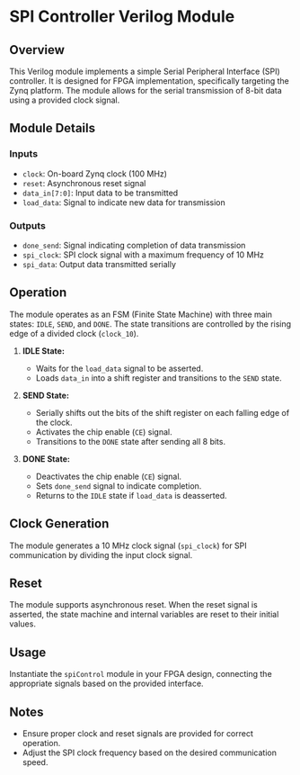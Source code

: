 # SPI Controller Verilog Module

## Overview
This Verilog module implements a simple Serial Peripheral Interface (SPI) controller. It is designed for FPGA implementation, specifically targeting the Zynq platform. The module allows for the serial transmission of 8-bit data using a provided clock signal.

## Module Details

### Inputs
- `clock`: On-board Zynq clock (100 MHz)
- `reset`: Asynchronous reset signal
- `data_in[7:0]`: Input data to be transmitted
- `load_data`: Signal to indicate new data for transmission

### Outputs
- `done_send`: Signal indicating completion of data transmission
- `spi_clock`: SPI clock signal with a maximum frequency of 10 MHz
- `spi_data`: Output data transmitted serially

## Operation
The module operates as an FSM (Finite State Machine) with three main states: `IDLE`, `SEND`, and `DONE`. The state transitions are controlled by the rising edge of a divided clock (`clock_10`).

1. **IDLE State:**
   - Waits for the `load_data` signal to be asserted.
   - Loads `data_in` into a shift register and transitions to the `SEND` state.

2. **SEND State:**
   - Serially shifts out the bits of the shift register on each falling edge of the clock.
   - Activates the chip enable (`CE`) signal.
   - Transitions to the `DONE` state after sending all 8 bits.

3. **DONE State:**
   - Deactivates the chip enable (`CE`) signal.
   - Sets `done_send` signal to indicate completion.
   - Returns to the `IDLE` state if `load_data` is deasserted.

## Clock Generation
The module generates a 10 MHz clock signal (`spi_clock`) for SPI communication by dividing the input clock signal.

## Reset
The module supports asynchronous reset. When the reset signal is asserted, the state machine and internal variables are reset to their initial values.

## Usage
Instantiate the `spiControl` module in your FPGA design, connecting the appropriate signals based on the provided interface.

## Notes
- Ensure proper clock and reset signals are provided for correct operation.
- Adjust the SPI clock frequency based on the desired communication speed.

